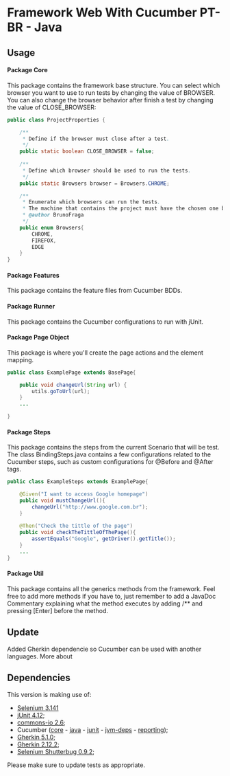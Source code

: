 # Framework Web With Cucumber PT-BR - Java 

## Usage
#### Package Core
This package contains the framework base structure.
You can select which browser you want to use to run tests by changing the value of BROWSER.
You can also change the browser behavior after finish a test by changing the value of CLOSE_BROWSER:
```java
public class ProjectProperties {

	/**
	 * Define if the browser must close after a test.
	 */
	public static boolean CLOSE_BROWSER = false;
	
	/**
	 * Define which browser should be used to run the tests.
	 */
	public static Browsers browser = Browsers.CHROME;

	/**
	 * Enumerate which browsers can run the tests. 
	 * The machine that contains the project must have the chosen one browser installed.
	 * @author BrunoFraga
	 */
	public enum Browsers{
		CHROME,
		FIREFOX,
		EDGE
	}
}
``` 

#### Package Features
This package contains the feature files from Cucumber BDDs.

#### Package Runner
This package contains the Cucumber configurations to run with jUnit.

#### Package Page Object
This package is where you'll create the page actions and the element mapping.
```java
public class ExamplePage extends BasePage{

    public void changeUrl(String url) {
		utils.goToUrl(url);
	}
	...

}
```

#### Package Steps
This package contains the steps from the current Scenario that will be test.
The class BindingSteps.java contains a few configurations related to the Cucumber steps, such as custom configurations for @Before and @After tags.

```java
public class ExampleSteps extends ExamplePage{

	@Given("I want to access Google homepage")
	public void mustChangeUrl(){
		changeUrl("http://www.google.com.br");
	}
	
	@Then("Check the tittle of the page")
	public void checkTheTittleOfThePage(){
		assertEquals("Google", getDriver().getTitle());
	}
    ...
}
```

#### Package Util
This package contains all the generics methods from the framework. Feel free to add more methods if you have to, just remember to add a JavaDoc Commentary explaining what the method executes by adding /** and pressing [Enter] before the method.

## Update
Added Gherkin dependencie so Cucumber can be used with another languages.
More about 


## Dependencies
This version is making use of:
- [Selenium 3.141](https://mvnrepository.com/artifact/org.seleniumhq.selenium/selenium-java)
- [jUnit 4.12](https://mvnrepository.com/artifact/junit/junit);
- [commons-io 2.6](https://mvnrepository.com/artifact/commons-io/commons-io);
- Cucumber ([core](https://mvnrepository.com/artifact/io.cucumber/cucumber-core) - [java](https://mvnrepository.com/artifact/io.cucumber/cucumber-java) - [junit](https://mvnrepository.com/artifact/io.cucumber/cucumber-junit) - [jvm-deps](https://mvnrepository.com/artifact/io.cucumber/cucumber-jvm-deps) - [reporting](https://mvnrepository.com/artifact/net.masterthought/cucumber-reporting));
- [Gherkin 5.1.0](https://mvnrepository.com/artifact/io.cucumber/gherkin/5.1.0);
- [Gherkin 2.12.2](https://mvnrepository.com/artifact/info.cukes/gherkin/2.12.2);
- [Selenium Shutterbug 0.9.2](https://mvnrepository.com/artifact/com.assertthat/selenium-shutterbug);

Please make sure to update tests as appropriate.
